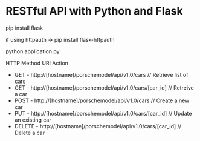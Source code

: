 
# RESTful API with Python and Flask

pip install flask

if using httpauth
-> pip install flask-httpauth

python application.py

HTTP Method	URI	Action
- GET - http://[hostname]/porschemodel/api/v1.0/cars // Retrieve list of cars
- GET - http://[hostname]/porschemodel/api/v1.0/cars/[car_id] // Retreive a car
- POST - http://[hostname]/porschemodel/api/v1.0/cars // Create a new car
- PUT - http://[hostname]/porschemodel/api/v1.0/cars/[car_id] // Update an existing car
- DELETE - http://[hostname]/porschemodel/api/v1.0/cars/[car_id] // Delete a car

